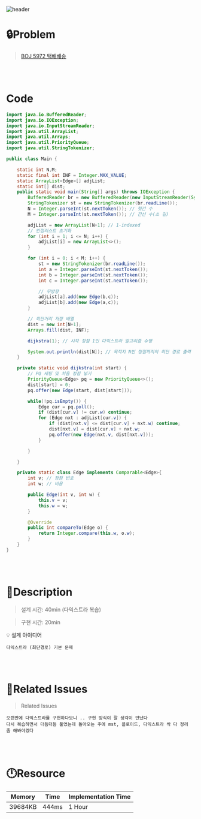 ![header](https://capsule-render.vercel.app/api?type=waving&height=200&color=0:B2E6FF,100:FFB2D6&text=BOJ%205972&fontColor=FFFFFF&fontAlign=80&fontAlignY=35&fontSize=50)

# **🔒Problem**

> [BOJ 5972 택배배송](https://www.acmicpc.net/problem/5972)

<br>
<br>

# **Code**

```java
import java.io.BufferedReader;
import java.io.IOException;
import java.io.InputStreamReader;
import java.util.ArrayList;
import java.util.Arrays;
import java.util.PriorityQueue;
import java.util.StringTokenizer;

public class Main {

    static int N,M;
    static final int INF = Integer.MAX_VALUE;
    static ArrayList<Edge>[] adjList;
    static int[] dist;
    public static void main(String[] args) throws IOException {
        BufferedReader br = new BufferedReader(new InputStreamReader(System.in));
        StringTokenizer st = new StringTokenizer(br.readLine());
        N = Integer.parseInt(st.nextToken()); // 헛간 수
        M = Integer.parseInt(st.nextToken()); // 간선 수(소 길)

        adjList = new ArrayList[N+1]; // 1-indexed
        // 인접리스트 초기화
        for (int i = 1; i <= N; i++) {
            adjList[i] = new ArrayList<>();
        }

        for (int i = 0; i < M; i++) {
            st = new StringTokenizer(br.readLine());
            int a = Integer.parseInt(st.nextToken());
            int b = Integer.parseInt(st.nextToken());
            int c = Integer.parseInt(st.nextToken());

            // 무방향
            adjList[a].add(new Edge(b,c));
            adjList[b].add(new Edge(a,c));
        }

        // 최단거리 저장 배열
        dist = new int[N+1];
        Arrays.fill(dist, INF);

        dijkstra(1); // 시작 정점 1인 다익스트라 알고리즘 수행

        System.out.println(dist[N]); // 목적지 N번 정점까지의 최단 경로 출력
    }

    private static void dijkstra(int start) {
        // PQ 세팅 및 처음 정점 넣기
        PriorityQueue<Edge> pq = new PriorityQueue<>();
        dist[start] = 0;
        pq.offer(new Edge(start, dist[start]));

        while(!pq.isEmpty()) {
            Edge cur = pq.poll();
            if (dist[cur.v] != cur.w) continue;
            for (Edge nxt : adjList[cur.v]) {
                if (dist[nxt.v] <= dist[cur.v] + nxt.w) continue;
                dist[nxt.v] = dist[cur.v] + nxt.w;
                pq.offer(new Edge(nxt.v, dist[nxt.v]));
            }

        }

    }

    private static class Edge implements Comparable<Edge>{
        int v; // 정점 번호
        int w; // 비용

        public Edge(int v, int w) {
            this.v = v;
            this.w = w;
        }

        @Override
        public int compareTo(Edge o) {
            return Integer.compare(this.w, o.w);
        }
    }
}
```

<br>
<br>

# **🔑Description**

> 설계 시간: 40min (다익스트라 복습)

> 구현 시간: 20min
<aside>
💡 설계 아이디어

    다익스트라 (최단경로) 기본 문제

</aside>

<br>
<br>

# **📑Related Issues**

> Related Issues
<aside>

    오랜만에 다익스트라를 구현하다보니 .. 구현 방식이 잘 생각이 안났다
    다시 복습하면서 더듬더듬 풀었는데 돌아오는 주에 mst, 플로이드, 다익스트라 싹 다 정리 좀 해봐야겠다
    

</aside>

<br>
<br>

# **🕛Resource**

| Memory | Time  | Implementation Time |
| -- |-------|---------------------|
| 39684KB | 444ms | 1 Hour  |
